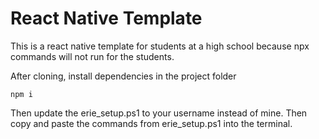 # React Native Template

This is a react native template for students at a high school because npx commands will not run for the students. 

After cloning, install dependencies in the project folder 

```
npm i
```

Then update the erie_setup.ps1 to your username instead of mine. Then copy and paste the commands from erie_setup.ps1 into the terminal.

